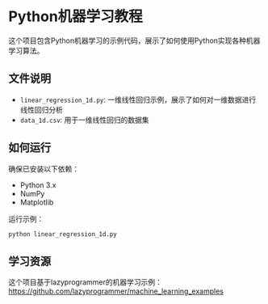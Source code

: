 # Python机器学习教程

这个项目包含Python机器学习的示例代码，展示了如何使用Python实现各种机器学习算法。

## 文件说明

- `linear_regression_1d.py`: 一维线性回归示例，展示了如何对一维数据进行线性回归分析
- `data_1d.csv`: 用于一维线性回归的数据集

## 如何运行

确保已安装以下依赖：
- Python 3.x
- NumPy
- Matplotlib

运行示例：
```bash
python linear_regression_1d.py
```

## 学习资源

这个项目基于lazyprogrammer的机器学习示例：
https://github.com/lazyprogrammer/machine_learning_examples